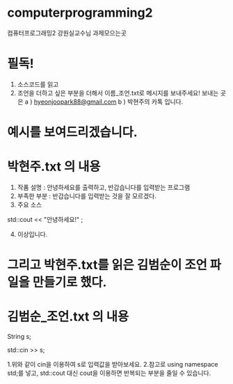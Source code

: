 # computerprogramming2

컴퓨터프로그래밍2 강원실교수님 과제모으는곳

# 필독!
1. 소스코드를 읽고
2. 조언을 더하고 싶은 부분을 더해서 이름_조언.txt로 메시지를 보내주세요! 보내는 곳은
  a ) hyeonjoopark88@gmail.com
  b ) 박현주의 카톡
  입니다.

# 예시를 보여드리겠습니다. 
# 박현주.txt 의 내용
1. 작품 설명 : 안녕하세요를 출력하고, 반갑습니다를 입력받는 프로그램
2. 부족한 부분 : 반갑습니다를 입력받는 것을 잘 모르겠다.
3. 주요 소스

std::cout << "안녕하세요!" ;

4. 이상입니다.

# 그리고 박현주.txt를 읽은 김범순이 조언 파일을 만들기로 했다.

# 김범순_조언.txt 의 내용
String s;

std::cin >> s;

1.위와 같이 cin을 이용하여 s로 입력값을 받아보세요.
2.참고로 using namespace std;를 넣고, std::cout 대신 cout을 이용하면 반복되는 부분을 줄일 수 있습니다.
